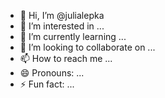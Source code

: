 - 👋 Hi, I’m @julialepka
- 👀 I’m interested in ...
- 🌱 I’m currently learning ...
- 💞️ I’m looking to collaborate on ...
- 📫 How to reach me ...
- 😄 Pronouns: ...
- ⚡ Fun fact: ...

<!---
julialepka/julialepka is a ✨ special ✨ repository because its `README.md` (this file) appears on your GitHub profile.
You can click the Preview link to take a look at your changes.
--->
